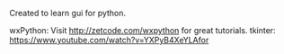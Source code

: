 Created to learn gui for python.

wxPython: Visit http://zetcode.com/wxpython for great tutorials.
tkinter: https://www.youtube.com/watch?v=YXPyB4XeYLAfor
